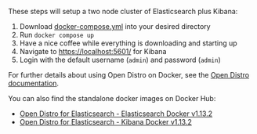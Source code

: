 These steps will setup a two node cluster of Elasticsearch plus Kibana:

1. Download [docker-compose.yml](/samples/opendistro/docker-compose.yml) into your desired directory
2. Run `docker compose up`
3. Have a nice coffee while everything is downloading and starting up
4. Navigate to [https://localhost:5601/](https://localhost:5601/) for Kibana
5. Login with the default username (`admin`) and password (`admin`)

For further details about using Open Distro on Docker, see the [Open Distro documentation](https://opendistro.github.io/for-elasticsearch-docs/docs/install/docker/#start-a-cluster).

You can also find the standalone docker images on Docker Hub:
* [Open Distro for Elasticsearch - Elasticsearch Docker v1.13.2](https://hub.docker.com/r/amazon/opendistro-for-elasticsearch)
* [Open Distro for Elasticsearch - Kibana Docker v1.13.2](https://hub.docker.com/r/amazon/opendistro-for-elasticsearch-kibana)